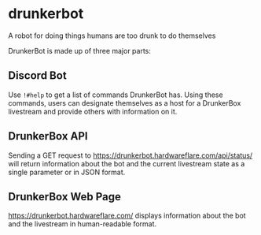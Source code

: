 # drunkerbot
A robot for doing things humans are too drunk to do themselves

DrunkerBot is made up of three major parts:

## Discord Bot

Use `!#help` to get a list of commands DrunkerBot has. Using these commands, users can designate themselves as a host for a DrunkerBox livestream and provide others with information on it.

## DrunkerBox API

Sending a GET request to https://drunkerbot.hardwareflare.com/api/status/<property> will return information about the bot and the current livestream state as a single parameter or in JSON format.

## DrunkerBox Web Page

https://drunkerbot.hardwareflare.com/ displays information about the bot and the livestream in human-readable format.
